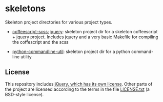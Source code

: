 # skeletons

Skeleton project directories for various project types.

- [coffeescript-scss-jquery](coffeescript-scss-jquery): skeleton project dir for a skeleton coffeescript + jquery project. Includes jquery and a very basic Makefile for compiling the coffescript and the scss

- [python-commandline-util](python-commandline-util): skeleton project dir for a python command-line utility  


## License

This repository includes [jQuery, which has its own license](https://jquery.org/license/). Other parts of the project are licensed according to the terms in the file [LICENSE.txt](LICENSE.txt) (a BSD-style license).